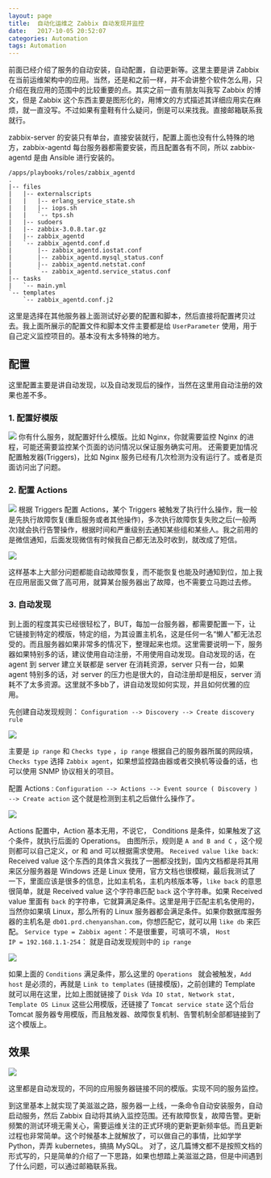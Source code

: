 ```yaml
---
layout: page
title:  自动化运维之 Zabbix 自动发现并监控
date:   2017-10-05 20:52:07
categories: Automation
tags: Automation
---
```


前面已经介绍了服务的自动安装，自动配置，自动更新等。这里主要是讲 Zabbix 在当前运维架构中的应用。当然，还是和之前一样，并不会讲整个软件怎么用，只介绍在我应用的范围中的比较重要的点。其实之前一直有朋友叫我写 Zabbix 的博文，但是 Zabbix 这个东西主要是图形化的，用博文的方式描述其详细应用实在麻烦，就一直没写。不过如果有童鞋有什么疑问，倒是可以来找我。直接邮箱联系我就行。

zabbix-server 的安装只有单台，直接安装就行，配置上面也没有什么特殊的地方，zabbix-agentd 每台服务器都需要安装，而且配置各有不同，所以 zabbix-agentd 是由 Ansible 进行安装的。

	/apps/playbooks/roles/zabbix_agentd
	.
	|-- files
	|   |-- externalscripts
	|   |   |-- erlang_service_state.sh
	|   |   |-- iops.sh
	|   |   `-- tps.sh
	|   |-- sudoers
	|   |-- zabbix-3.0.8.tar.gz
	|   |-- zabbix_agentd
	|   `-- zabbix_agentd.conf.d
	|       |-- zabbix_agentd.iostat.conf
	|       |-- zabbix_agentd.mysql_status.conf
	|       |-- zabbix_agentd.netstat.conf
	|       `-- zabbix_agentd.service_status.conf
	|-- tasks
	|   `-- main.yml
	`-- templates
	    `-- zabbix_agentd.conf.j2

这里是选择在其他服务器上面测试好必要的配置和脚本，然后直接将配置拷贝过去。我上面所展示的配置文件和脚本文件主要都是给 `UserParameter` 使用，用于自己定义监控项目的。基本没有太多特殊的地方。

## 配置
这里配置主要是讲自动发现，以及自动发现后的操作，当然在这里用自动注册的效果也差不多。

### 1. 配置好模版
![](/images/Automation-3/DraggedImage.png)
你有什么服务，就配置好什么模版。比如 Nginx，你就需要监控 Nginx 的进程，可能还需要监控某个页面的访问情况以保证服务确实可用。
还需要更加情况配置触发器(Triggers)，比如 Nginx 服务已经有几次检测为没有运行了。或者是页面访问出了问题。

### 2. 配置 Actions
![](/images/Automation-3/DraggedImage-1.png)
根据 Triggers 配置 Actions，某个 Triggers 被触发了执行什么操作，我一般是先执行故障恢复(重启服务或者其他操作)，多次执行故障恢复失败之后(一般两次)就会执行告警操作，根据时间和严重级别去通知某些组和某些人。我之前用的是微信通知，后面发现微信有时候我自己都无法及时收到，就改成了短信。

![](/images/Automation-3/DraggedImage-2.png)

这样基本上大部分问题都能自动故障恢复，而不能恢复也能及时通知到位，加上我在应用层面又做了高可用，就算某台服务器出了故障，也不需要立马跑过去修。

### 3. 自动发现
到上面的程度其实已经很轻松了，BUT，每加一台服务器，都需要配置一下，让它链接到特定的模版，特定的组，为其设置主机名，这是任何一名“懒人”都无法忍受的。而且服务器如果非常多的情况下，整理起来也烦。这里需要说明一下，服务器如果特别多的话，建议使用自动注册，不用使用自动发现。自动发现的话，在 agent 到 server 建立关联都是 server 在消耗资源，server 只有一台，如果 agent 特别多的话，对 server 的压力也是很大的，自动注册却是相反，server 消耗不了太多资源。这里就不多bb了，讲自动发现如何实现，并且如何优雅的应用。

先创建自动发现规则：
`Configuration --> Discovery --> Create discovery rule`

![](/images/Automation-3/DraggedImage-3.png)

 主要是 `ip range` 和 `Checks type` ，`ip range` 根据自己的服务器所属的网段填，`Checks type` 选择 `Zabbix agent`，如果想监控路由器或者交换机等设备的话，也可以使用 SNMP 协议相关的项目。

配置 Actions :
`Configuration --> Actions --> Event source ( Discovery ) --> Create action`
这个就是检测到主机之后做什么操作了。

![](/images/Automation-3/DraggedImage-4.png)

Actions 配置中，Action 基本无用，不说它，
Conditions 是条件，如果触发了这个条件，就执行后面的 Operations。
由图所示，规则是 `A and B and C` ，这个规则都可以自己定义，or 和 and 可以根据需求使用。
`Received value like back`: Received value 这个东西的具体含义我找了一圈都没找到，国内文档都是将其用来区分服务器是 Windows 还是 Linux 使用，官方文档也很模糊，最后我测试了一下，里面应该是很多的信息，比如主机名，主机内核版本等，`like back` 的意思很简单，就是 Received value 这个字符串匹配 `back` 这个字符串。如果 Received value 里面有 `back` 的字符串，它就算满足条件。这里是用于匹配主机名使用的，当然你如果填 Linux，那么所有的 Linux 服务器都会满足条件。如果你数据库服务器的主机名是 `db01.prd.chenyanshan.com`，你想匹配它，就可以用 `like db` 来匹配。
`Service type = Zabbix agent`：不是很重要，可填可不填，
`Host IP = 192.168.1.1-254`： 就是自动发现规则中的 `ip range`

![](/images/Automation-3/DraggedImage-5.png)

如果上面的 `Conditions` 满足条件，那么这里的 `Operations ` 就会被触发，`Add host` 是必须的，再就是 `Link to templates` (链接模版)，之前创建的 Template 就可以用在这里，比如上图就链接了 `Disk Vda IO stat, Network stat, Template OS Linux` 这些公用模版，还链接了 `Tomcat service state` 这个后台 Tomcat 服务器专用模版，而且触发器、故障恢复机制、告警机制全部都链接到了这个模版上。

## 效果

![](/images/Automation-3/DraggedImage-6.png)

这里都是自动发现的，不同的应用服务器链接不同的模版。实现不同的服务监控。

到这里基本上就实现了美滋滋之路，服务器一上线，一条命令自动安装服务，自动启动服务，然后 Zabbix 自动将其纳入监控范围。还有故障恢复，故障告警。更新频繁的测试环境无需关心，需要运维关注的正式环境的更新更新频率低。而且更新过程也非常简单。这个时候基本上就解放了，可以做自己的事情，比如学学 Python，弄弄 kubernetes，搞搞 MySQL。
对了，这几篇博文都不是按照文档的形式写的，只是简单的介绍了一下思路，如果也想踏上美滋滋之路，但是中间遇到了什么问题，可以通过邮箱联系我。





